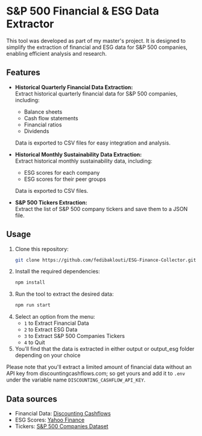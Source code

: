 # S&P 500 Financial & ESG Data Extractor

This tool was developed as part of my master's project. It is designed to simplify the extraction of financial and ESG data for S&P 500 companies, enabling efficient analysis and research.

## Features

- **Historical Quarterly Financial Data Extraction:**  
  Extract historical quarterly financial data for S&P 500 companies, including:
  - Balance sheets
  - Cash flow statements
  - Financial ratios
  - Dividends
  
  Data is exported to CSV files for easy integration and analysis.

- **Historical Monthly Sustainability Data Extraction:**  
  Extract historical monthly sustainability data, including:
  - ESG scores for each company
  - ESG scores for their peer groups
  
  Data is exported to CSV files.

- **S&P 500 Tickers Extraction:**  
  Extract the list of S&P 500 company tickers and save them to a JSON file.

## Usage

1. Clone this repository:
   ```bash
   git clone https://github.com/fedibaklouti/ESG-Finance-Collector.git
   ```
2. Install the required dependencies:
   ```bash
   npm install
   ```
3. Run the tool to extract the desired data:
   ```bash
   npm run start
   ```
4. Select an option from the menu:
   - `1` to Extract Financial Data
   - `2` to Extract ESG Data
   - `3` to Extract S&P 500 Companies Tickers
   - `4` to Quit
5. You'll find that the data is extracted in either output or output_esg folder depending on your choice

Please note that you'll extract a limited amount of financial data without an API key from discountingcashflows.com; so get yours and add it to `.env` under the variable name `DISCOUNTING_CASHFLOW_API_KEY`.


## Data sources
 - Financial Data: [Discounting Cashflows](https://discountingcashflows.com/)
 - ESG Scores: [Yahoo Finance](https://finance.yahoo.com/)
 - Tickers: [S&P 500 Companies Dataset](https://github.com/datasets/s-and-p-500-companies)
